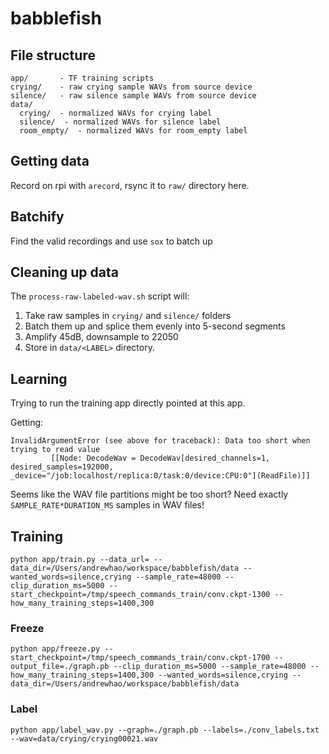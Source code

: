 # babblefish

## File structure

```
app/       - TF training scripts
crying/    - raw crying sample WAVs from source device
silence/   - raw silence sample WAVs from source device
data/
  crying/  - normalized WAVs for crying label
  silence/  - normalized WAVs for silence label
  room_empty/  - normalized WAVs for room_empty label
```

## Getting data

Record on rpi with `arecord`, rsync it to `raw/` directory here.

## Batchify

Find the valid recordings and use `sox` to batch up

## Cleaning up data

The `process-raw-labeled-wav.sh` script will:

1. Take raw samples in `crying/` and `silence/` folders
1. Batch them up and splice them evenly into 5-second segments
1. Amplify 45dB, downsample to 22050
1. Store in `data/<LABEL>` directory.

## Learning

Trying to run the training app directly pointed at this app.

Getting:

```
InvalidArgumentError (see above for traceback): Data too short when trying to read value
         [[Node: DecodeWav = DecodeWav[desired_channels=1, desired_samples=192000, _device="/job:localhost/replica:0/task:0/device:CPU:0"](ReadFile)]]
```

Seems like the WAV file partitions might be too short? Need exactly `SAMPLE_RATE*DURATION_MS` samples in WAV files!

## Training

```
python app/train.py --data_url= --data_dir=/Users/andrewhao/workspace/babblefish/data --wanted_words=silence,crying --sample_rate=48000 --clip_duration_ms=5000 --start_checkpoint=/tmp/speech_commands_train/conv.ckpt-1300 --how_many_training_steps=1400,300
```

### Freeze

```
python app/freeze.py --start_checkpoint=/tmp/speech_commands_train/conv.ckpt-1700 --output_file=./graph.pb --clip_duration_ms=5000 --sample_rate=48000 --how_many_training_steps=1400,300 --wanted_words=silence,crying --data_dir=/Users/andrewhao/workspace/babblefish/data
```

### Label

```
python app/label_wav.py --graph=./graph.pb --labels=./conv_labels.txt --wav=data/crying/crying00021.wav
```

